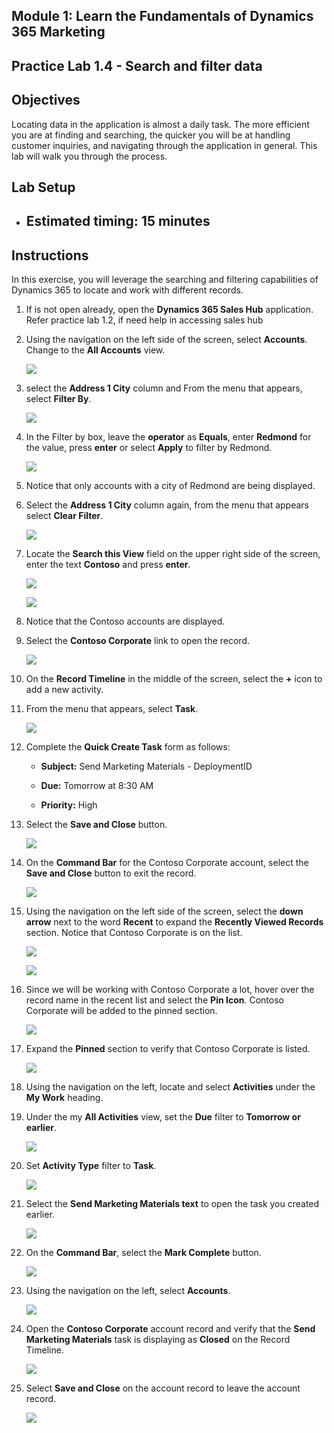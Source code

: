 ## Module 1: Learn the Fundamentals of Dynamics 365 Marketing

## Practice Lab 1.4 - Search and filter data

## Objectives

Locating data in the application is almost a daily task. The more efficient you are at finding and searching, the quicker you will be at handling customer inquiries, and navigating through the application in general.  This lab will walk you through the process.

## Lab Setup

  - ## Estimated timing: 15 minutes

## Instructions

In this exercise, you will leverage the searching and filtering capabilities of Dynamics 365 to locate and work with different records. 

1. If is not open already, open the **Dynamics 365 Sales Hub** application. Refer practice lab 1.2, if need help in accessing sales hub

2. Using the navigation on the left side of the screen, select **Accounts**. Change to the **All Accounts** view.

    ![](../images/module1/lab4/1.png)

3. select the **Address 1 City** column and From the menu that appears, select **Filter By**.

    ![](../images/module1/lab4/2.png)

4. In the Filter by box, leave the **operator** as **Equals**, enter **Redmond** for the value, press **enter** or select **Apply** to filter by Redmond.

    ![](../images/module1/lab4/3.png)

5. Notice that only accounts with a city of Redmond are being displayed. 

6. Select the **Address 1 City** column again, from the menu that appears select **Clear Filter**. 

    ![](../images/module1/lab4/4.png)

7. Locate the **Search this View** field on the upper right side of the screen, enter the text **Contoso** and press **enter**.

    ![](../images/module1/lab4/5.png)
    
    ![](../images/module1/lab4/6.png)

8. Notice that the Contoso accounts are displayed. 

9. Select the **Contoso Corporate** link to open the record. 

    ![](../images/module1/lab4/7.png)

10. On the **Record Timeline** in the middle of the screen, select the **+** icon to add a new activity. 

11. From the menu that appears, select **Task**.

    ![](../images/module1/lab4/8.png)

12. Complete the **Quick Create Task** form as follows:

	- **Subject:** Send Marketing Materials - DeploymentID

	- **Due:** Tomorrow at 8:30 AM

	- **Priority:** High

13. Select the **Save and Close** button.

    ![](../images/module1/lab4/9.png)

14. On the **Command Bar** for the Contoso Corporate account, select the **Save and Close** button to exit the record. 

    ![](../images/module1/lab4/10.png)

15. Using the navigation on the left side of the screen, select the **down arrow** next to the word **Recent** to expand the **Recently Viewed Records** section. Notice that Contoso Corporate is on the list. 

    ![](../images/module1/lab4/11.png)
    
    ![](../images/module1/lab4/12.png)

16. Since we will be working with Contoso Corporate a lot, hover over the record name in the recent list and select the **Pin Icon**. Contoso Corporate will be added to the pinned section. 

    ![](../images/module1/lab4/13.png)

17. Expand the **Pinned** section to verify that Contoso Corporate is listed. 

    ![](../images/module1/lab4/14.png)

18. Using the navigation on the left, locate and select **Activities** under the **My Work** heading.

19. Under the my **All Activities** view, set the **Due** filter to **Tomorrow or earlier**.

    ![](../images/module1/lab4/15.png)

20. Set **Activity Type** filter to **Task**.

    ![](../images/module1/lab4/16.png)

21. Select the **Send Marketing Materials text** to open the task you created earlier. 

    ![](../images/module1/lab4/17.png)

22. On the **Command Bar**, select the **Mark Complete** button. 

    ![](../images/module1/lab4/18.png)

23. Using the navigation on the left, select **Accounts**.

    ![](../images/module1/lab4/19.png)

24. Open the **Contoso Corporate** account record and verify that the **Send Marketing Materials** task is displaying as **Closed** on the Record Timeline. 

    ![](../images/module1/lab4/20.png)

25. Select **Save and Close** on the account record to leave the account record. 

    ![](../images/module1/lab4/21.png)
